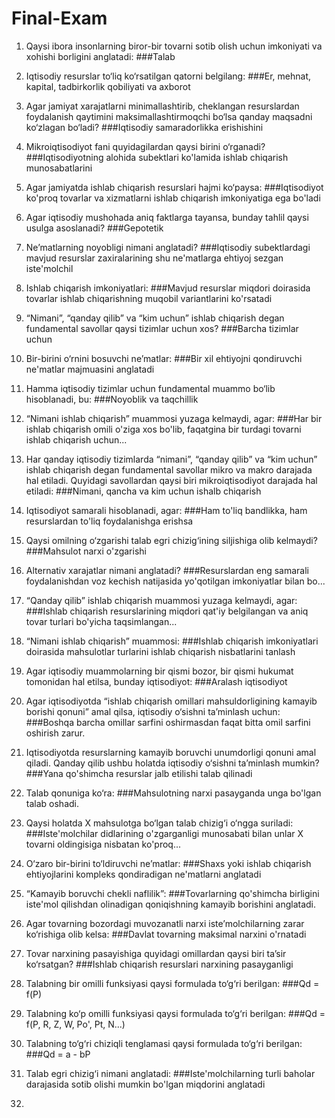 # Final-Exam
1. Qaysi ibora insonlarning biror-bir tovarni sotib olish uchun imkoniyati va xohishi borligini anglatadi:
###Talab

2. Iqtisodiy resurslar to‘liq ko‘rsatilgan qatorni belgilang:
###Er, mehnat, kapital, tadbirkorlik qobiliyati va axborot

3. Agar jamiyat xarajatlarni minimallashtirib, cheklangan resurslardan foydalanish qaytimini maksimallashtirmoqchi bo‘lsa qanday maqsadni ko‘zlagan bo‘ladi?
###Iqtisodiy samaradorlikka erishishini

4. Mikroiqtisodiyot fani quyidagilardan qaysi birini o‘rganadi?
###Iqtisodiyotning alohida subektlari ko'lamida ishlab chiqarish munosabatlarini

5. Agar jamiyatda ishlab chiqarish resurslari hajmi ko‘paysa:
###Iqtisodiyot ko'proq tovarlar va xizmatlarni ishlab chiqarish imkoniyatiga ega bo'ladi

6. Agar iqtisodiy mushohada aniq faktlarga tayansa, bunday tahlil qaysi usulga asoslanadi?
###Gepotetik

7. Ne’matlarning noyobligi nimani anglatadi?
###Iqtisodiy subektlardagi mavjud resurslar zaxiralarining shu ne'matlarga ehtiyoj sezgan iste'molchil

8. Ishlab chiqarish imkoniyatlari:
###Mavjud resurslar miqdori doirasida tovarlar ishlab chiqarishning muqobil variantlarini ko'rsatadi

9. “Nimani”, “qanday qilib” va “kim uchun” ishlab chiqarish degan fundamental savollar qaysi tizimlar uchun xos?
###Barcha tizimlar uchun

10. Bir-birini o‘rnini bosuvchi ne’matlar:
###Bir xil ehtiyojni qondiruvchi ne'matlar majmuasini anglatadi

11. Hamma iqtisodiy tizimlar uchun fundamental muammo bo‘lib hisoblanadi, bu:
###Noyoblik va taqchillik

12. “Nimani ishlab chiqarish” muammosi yuzaga kelmaydi, agar:
###Har bir ishlab chiqarish omili o'ziga xos bo'lib, faqatgina bir turdagi tovarni ishlab chiqarish uchun...

13. Har qanday iqtisodiy tizimlarda “nimani”, “qanday qilib” va “kim uchun” ishlab chiqarish degan fundamental savollar mikro va makro darajada hal etiladi. Quyidagi savollardan qaysi biri mikroiqtisodiyot darajada hal etiladi:
###Nimani, qancha va kim uchun ishalb chiqarish

14. Iqtisodiyot samarali hisoblanadi, agar:
###Ham to'liq bandlikka, ham resurslardan to'liq foydalanishga erishsa

15. Qaysi omilning o‘zgarishi talab egri chizig‘ining siljishiga olib kelmaydi?
###Mahsulot narxi o'zgarishi

16. Alternativ xarajatlar nimani anglatadi?
###Resurslardan eng samarali foydalanishdan voz kechish natijasida yo'qotilgan imkoniyatlar bilan bo...

17. “Qanday qilib” ishlab chiqarish muammosi yuzaga kelmaydi, agar:
###Ishlab chiqarish resurslarining miqdori qat'iy belgilangan va aniq tovar turlari bo'yicha taqsimlangan...

18. “Nimani ishlab chiqarish” muammosi:
###Ishlab chiqarish imkoniyatlari doirasida mahsulotlar turlarini ishlab chiqarish nisbatlarini tanlash

19. Agar iqtisodiy muammolarning bir qismi bozor, bir qismi hukumat tomonidan hal etilsa, bunday iqtisodiyot:
###Aralash iqtisodiyot

20. Agar iqtisodiyotda “ishlab chiqarish omillari mahsuldorligining kamayib borishi qonuni” amal qilsa, iqtisodiy o‘sishni ta’minlash uchun:
###Boshqa barcha omillar sarfini oshirmasdan faqat bitta omil sarfini oshirish zarur.

21. Iqtisodiyotda resurslarning kamayib boruvchi unumdorligi qonuni amal qiladi. Qanday qilib ushbu holatda iqtisodiy o‘sishni ta’minlash mumkin?
###Yana qo'shimcha resurslar jalb etilishi talab qilinadi

22. Talab qonuniga ko‘ra:
###Mahsulotning narxi pasayganda unga bo'lgan talab oshadi.

23. Qaysi holatda X mahsulotga bo‘lgan talab chizig‘i o‘ngga suriladi:
###Iste'molchilar didlarining o'zgarganligi munosabati bilan unlar X tovarni oldingisiga nisbatan ko'proq...

24. O‘zaro bir-birini to‘ldiruvchi ne’matlar:
###Shaxs yoki ishlab chiqarish ehtiyojlarini kompleks qondiradigan ne'matlarni anglatadi

25. “Kamayib boruvchi chekli naflilik”:
###Tovarlarning qo'shimcha birligini iste'mol qilishdan olinadigan qoniqishning kamayib borishini anglatadi.

26. Agar tovarning bozordagi muvozanatli narxi iste’molchilarning zarar ko‘rishiga olib kelsa:
###Davlat tovarning maksimal narxini o'rnatadi

27. Tovar narxining pasayishiga quyidagi omillardan qaysi biri ta’sir ko‘rsatgan?
###Ishlab chiqarish resurslari narxining pasayganligi

28. Talabning bir omilli funksiyasi qaysi formulada to‘g‘ri berilgan:
###Qd = f(P)

29. Talabning ko‘p omilli funksiyasi qaysi formulada to‘g‘ri berilgan:
###Qd = f(P, R, Z, W, Po', Pt, N...)

30. Talabning to‘g‘ri chiziqli tenglamasi qaysi formulada to‘g‘ri berilgan:
###Qd = a - bP

31. Talab egri chizig‘i nimani anglatadi:
###Iste'molchilarning turli baholar darajasida sotib olishi mumkin bo'lgan miqdorini anglatadi

32.

